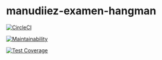 # manudiiez-examen-hangman

[![CircleCI](https://dl.circleci.com/status-badge/img/gh/manolo2829/manudiiez-examen-hangman/tree/main.svg?style=svg)](https://dl.circleci.com/status-badge/redirect/gh/manolo2829/manudiiez-examen-hangman/tree/main)

[![Maintainability](https://api.codeclimate.com/v1/badges/b66237fd269b41c176ec/maintainability)](https://codeclimate.com/github/manolo2829/manudiiez-examen-hangman/maintainability)

[![Test Coverage](https://api.codeclimate.com/v1/badges/b66237fd269b41c176ec/test_coverage)](https://codeclimate.com/github/manolo2829/manudiiez-examen-hangman/test_coverage)
